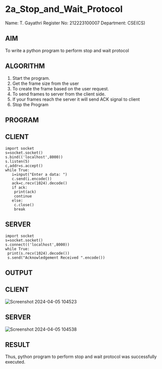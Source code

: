 # 2a_Stop_and_Wait_Protocol
Name: T. Gayathri
Register No: 212223100007
Department: CSE(CS)
## AIM 
To write a python program to perform stop and wait protocol
## ALGORITHM
1. Start the program.
2. Get the frame size from the user
3. To create the frame based on the user request.
4. To send frames to server from the client side.
5. If your frames reach the server it will send ACK signal to client
6. Stop the Program
## PROGRAM
## CLIENT
```
import socket
s=socket.socket()
s.bind(('localhost',8000))
s.listen(5)
c,addr=s.accept()
while True:
   i=input("Enter a data: ")
   c.send(i.encode())
   ack=c.recv(1024).decode()
   if ack:
    print(ack)
    continue
   else:
    c.close()
    break
```
## SERVER 
```
import socket
s=socket.socket()
s.connect(('localhost',8000))
while True:
 print(s.recv(1024).decode())
 s.send("Acknowledgement Received ".encode())
```
## OUTPUT
## CLIENT
![Screenshot 2024-04-05 104523](https://github.com/NaliniG007/2a_Stop_and_Wait_Protocol/assets/149037327/7651724f-c584-4bac-9c1a-ee0db897b11a)
## SERVER 
![Screenshot 2024-04-05 104538](https://github.com/NaliniG007/2a_Stop_and_Wait_Protocol/assets/149037327/3f07ba9d-3633-4402-a662-29ecc8b84dc0)

## RESULT
Thus, python program to perform stop and wait protocol was successfully executed.
